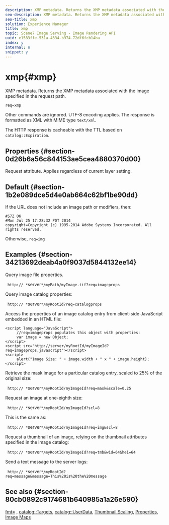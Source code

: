 ```yaml
---
description: XMP metadata. Returns the XMP metadata associated with the image specified in the request path.
seo-description: XMP metadata. Returns the XMP metadata associated with the image specified in the request path.
seo-title: xmp
solution: Experience Manager
title: xmp
topic: Scene7 Image Serving - Image Rendering API
uuid: e1583ffe-531a-4334-b974-72df6fcb14ba
index: y
internal: n
snippet: y
---
```


# xmp{#xmp}

XMP metadata. Returns the XMP metadata associated with the image specified in the request path.

 `req=xmp`

Other commands are ignored. UTF-8 encoding applies. The response is formatted as XML with MIME type `text/xml`.

The HTTP response is cacheable with the TTL based on `catalog::Expiration`.

## Properties {#section-0d26b6a56c844153ae5cea4880370d00}

Request attribute. Applies regardless of current layer setting.

## Default {#section-1b2e089dce5d4e0ab664c62bf1be90dd}

If the URL does not include an image path or modifiers, then:

```
#S7Z OK 
#Mon Jul 25 17:28:32 PDT 2014 
copyright=Copyright (c) 1995-2014 Adobe Systems Incorporated. All rights reserved.
```

Otherwise, `req=img`

## Examples {#section-34213692deab4a0f9037d5844132ee14}

Query image file properties.

` http:// *`server`*/myPath/myImage.tif?req=imageprops`

Query image catalog properties:

` http:// *`server`*/myRootId?req=catalogprops`

Access the properties of an image catalog entry from client-side JavaScript embedded in an HTML file:

```
<script language="JavaScript"> 
     //req=imageprops populates this object with properties: 
     var image = new Object; 
</script> 
<script src="http://server/myRootId/myImageId?req=imageprops,javascript"></script> 
<script> 
     alert("Image Size: " + image.width + " x " + image.height); 
</script>
```

Retrieve the mask image for a particular catalog entry, scaled to 25% of the original size:

` http:// *`server`*/myRootId/myImageId?req=mask&scale=0.25`

Request an image at one-eighth size:

` http:// *`server`*/myRootId/myImageId?scl=8`

This is the same as:

` http:// *`server`*/myRootId/myImageId?req=img&scl=8`

Request a thumbnail of an image, relying on the thumbnail attributes specified in the image catalog:

` http:// *`server`*/myRootId/myImageId?req=tmb&wid=64&hei=64`

Send a text message to the server logs:

` http:// *`server`*/myRootId?req=message&message=This%20is%20the%20message`

## See also {#section-80cb0892c9174681b640985a1a26e590}

[fmt=](../../../../../../is-api/http-ref/image-serving-api-ref/c-http-protocol-reference/c-command-reference/r-is-http-fmt.md#reference-cdf10043423b45ba9fe15157fb3ae37a) , [catalog::Targets](r_targets_cat.md#reference_4C3865D34A34421786F2A4070955575A), [catalog::UserData](r_userdata_cat.md#reference_1E552AEAD08E41489E82EC16936BC0DF), [Thumbnail Scaling](../../../../../../is-api/http-ref/image-serving-api-ref/c-http-protocol-reference/c-notes-on-server-behavior/r-thumbnail-scaling.md#reference-0f71817f721d4913b34816758d69b07f), [Properties](../../../../../../is-api/http-ref/image-serving-api-ref/c-http-protocol-reference/c-response-data/c-properties/c-properties.md#concept-49c609fd6de942cab422ee412353c9d9), [Image Maps](../../../../../../is-api/http-ref/image-serving-api-ref/c-http-protocol-reference/c-syntax-and-features/r-image-maps.md#reference-ff7d1bac2a064104b0c508a81316fdab) 
